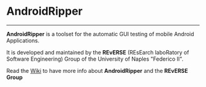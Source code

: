 # AndroidRipper

----

**AndroidRipper** is a toolset for the automatic GUI testing of mobile Android Applications.

It is developed and maintained by the **REvERSE** (REsEarch laboRatory of Software Engineering) Group of the University of Naples "Federico II".

Read the [Wiki](https://github.com/reverse-unina/AndroidRipper/wiki/AndroidRipper-Wiki) to have more info about **AndroidRipper** and the **REvERSE Group**
